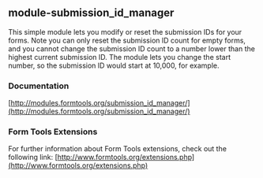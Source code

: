 ## module-submission_id_manager

This simple module lets you modify or reset the submission IDs for your forms. Note you can only reset the submission ID count for empty forms, and you cannot change the submission ID count to a number lower than the highest current submission ID. The module lets you change the start number, so the submission ID would start at 10,000, for example.


### Documentation

[http://modules.formtools.org/submission_id_manager/](http://modules.formtools.org/submission_id_manager/)

### Form Tools Extensions

For further information about Form Tools extensions, check out the following link:
[http://www.formtools.org/extensions.php](http://www.formtools.org/extensions.php)
